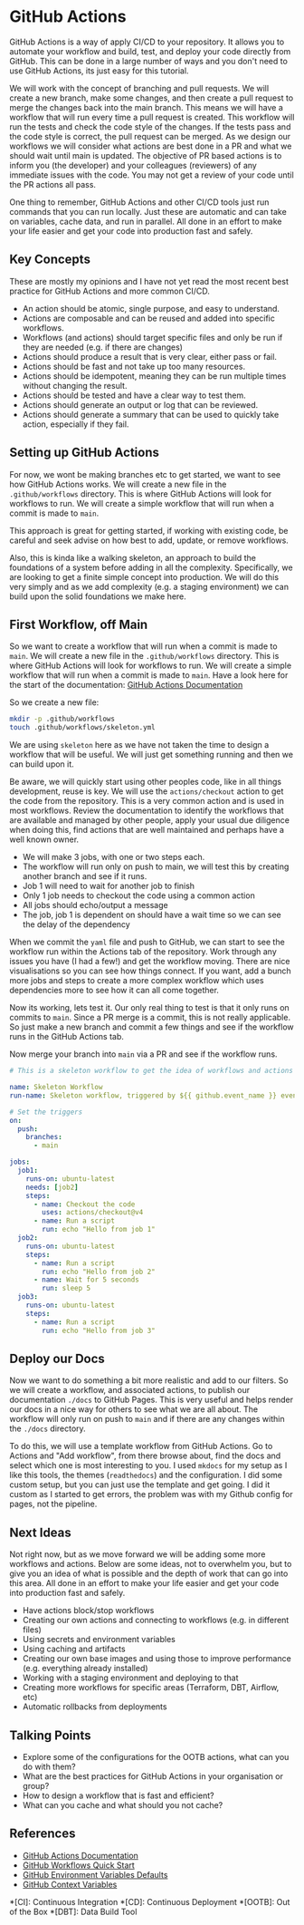 # GitHub Actions

GitHub Actions is a way of apply CI/CD to your repository. It allows you to automate your workflow and build, test, and deploy your code directly from GitHub. This can be done in a large number of ways and you don't need to use GitHub Actions, its just easy for this tutorial.

We will work with the concept of branching and pull requests. We will create a new branch, make some changes, and then create a pull request to merge the changes back into the main branch. This means we will have a workflow that will run every time a pull request is created. This workflow will run the tests and check the code style of the changes. If the tests pass and the code style is correct, the pull request can be merged. As we design our workflows we will consider what actions are best done in a PR and what we should wait until main is updated. The objective of PR based actions is to inform you (the developer) and your colleagues (reviewers) of any immediate issues with the code. You may not get a review of your code until the PR actions all pass.

One thing to remember, GitHub Actions and other CI/CD tools just run commands that you can run locally. Just these are automatic and can take on variables, cache data, and run in parallel. All done in an effort to make your life easier and get your code into production fast and safely.

## Key Concepts

These are mostly my opinions and I have not yet read the most recent best practice for GitHub Actions and more common CI/CD.

* An action should be atomic, single purpose, and easy to understand.
* Actions are composable and can be reused and added into specific workflows.
* Workflows (and actions) should target specific files and only be run if they are needed (e.g. if there are changes)
* Actions should produce a result that is very clear, either pass or fail.
* Actions should be fast and not take up too many resources.
* Actions should be idempotent, meaning they can be run multiple times without changing the result.
* Actions should be tested and have a clear way to test them.
* Actions should generate an output or log that can be reviewed.
* Actions should generate a summary that can be used to quickly take action, especially if they fail.

## Setting up GitHub Actions

For now, we wont be making branches etc to get started, we want to see how GitHub Actions works. We will create a new file in the `.github/workflows` directory. This is where GitHub Actions will look for workflows to run. We will create a simple workflow that will run when a commit is made to `main`.

This approach is great for getting started, if working with existing code, be careful and seek advise on how best to add, update, or remove workflows.

Also, this is kinda like a walking skeleton, an approach to build the foundations of a system before adding in all the complexity. Specifically, we are looking to get a finite simple concept into production. We will do this very simply and as we add complexity (e.g. a staging environment) we can build upon the solid foundations we make here.

## First Workflow, off Main

So we want to create a workflow that will run when a commit is made to `main`. We will create a new file in the `.github/workflows` directory. This is where GitHub Actions will look for workflows to run. We will create a simple workflow that will run when a commit is made to `main`. Have a look here for the start of the documentation: [GitHub Actions Documentation](https://docs.github.com/en/actions)

So we create a new file:

```bash
mkdir -p .github/workflows
touch .github/workflows/skeleton.yml
```

We are using `skeleton` here as we have not taken the time to design a workflow that will be useful. We will just get something running and then we can build upon it.

Be aware, we will quickly start using other peoples code, like in all things development, reuse is key. We will use the `actions/checkout` action to get the code from the repository. This is a very common action and is used in most workflows. Review the documentation to identify the workflows that are available and managed by other people, apply your usual due diligence when doing this, find actions that are well maintained and perhaps have a well known owner.

* We will make 3 jobs, with one or two steps each.
* The workflow will run only on push to main, we will test this by creating another branch and see if it runs.
* Job 1 will need to wait for another job to finish
* Only 1 job needs to checkout the code using a common action
* All jobs should echo/output a message
* The job, job 1 is dependent on should have a wait time so we can see the delay of the dependency

When we commit the `yaml` file and push to GitHub, we can start to see the workflow run within the Actions tab of the repository. Work through any issues you have (I had a few!) and get the workflow moving. There are nice visualisations so you can see how things connect. If you want, add a bunch more jobs and steps to create a more complex workflow which uses dependencies more to see how it can all come together.

Now its working, lets test it. Our only real thing to test is that it only runs on commits to `main`. Since a PR merge is a commit, this is not really applicable. So just make a new branch and commit a few things and see if the workflow runs in the GitHub Actions tab.

Now merge your branch into `main` via a PR and see if the workflow runs.

```yaml
# This is a skeleton workflow to get the idea of workflows and actions

name: Skeleton Workflow
run-name: Skeleton workflow, triggered by ${{ github.event_name }} event by ${{ github.actor }}.

# Set the triggers
on:
  push:
    branches:
      - main

jobs:
  job1:
    runs-on: ubuntu-latest
    needs: [job2]
    steps:
      - name: Checkout the code
        uses: actions/checkout@v4
      - name: Run a script
        run: echo "Hello from job 1"
  job2:
    runs-on: ubuntu-latest
    steps:
      - name: Run a script
        run: echo "Hello from job 2"
      - name: Wait for 5 seconds
        run: sleep 5
  job3:
    runs-on: ubuntu-latest
    steps:
      - name: Run a script
        run: echo "Hello from job 3"

```

## Deploy our Docs

Now we want to do something a bit more realistic and add to our filters. So we will create a workflow, and associated actions, to publish our documentation `./docs` to GitHub Pages. This is very useful and helps render our docs in a nice way for others to see what we are all about. The workflow will only run on push to `main` and if there are any changes within the `./docs` directory.

To do this, we will use a template workflow from GitHub Actions. Go to Actions and "Add workflow", from there browse about, find the docs and select which one is most interesting to you. I used `mkdocs` for my setup as I like this tools, the themes (`readthedocs`) and the configuration. I did some custom setup, but you can just use the template and get going. I did it custom as I started to get errors, the problem was with my Github config for pages, not the pipeline.

## Next Ideas

Not right now, but as we move forward we will be adding some more workflows and actions. Below are some ideas, not to overwhelm you, but to give you an idea of what is possible and the depth of work that can go into this area. All done in an effort to make your life easier and get your code into production fast and safely.

* Have actions block/stop workflows
* Creating our own actions and connecting to workflows (e.g. in different files)
* Using secrets and environment variables
* Using caching and artifacts
* Creating our own base images and using those to improve performance (e.g. everything already installed)
* Working with a staging environment and deploying to that
* Creating more workflows for specific areas (Terraform, DBT, Airflow, etc)
* Automatic rollbacks from deployments

## Talking Points

* Explore some of the configurations for the OOTB actions, what can you do with them?
* What are the best practices for GitHub Actions in your organisation or group?
* How to design a workflow that is fast and efficient?
* What can you cache and what should you not cache?

## References

* [GitHub Actions Documentation](https://docs.github.com/en/actions)
* [GitHub Workflows Quick Start](https://docs.github.com/en/actions/quickstart)
* [GitHub Environment Variables Defaults](https://docs.github.com/en/actions/writing-workflows/choosing-what-your-workflow-does/store-information-in-variables#default-environment-variables)
* [GitHub Context Variables](https://docs.github.com/en/actions/writing-workflows/choosing-what-your-workflow-does/accessing-contextual-information-about-workflow-runs)

<!-- Abbr -->

*[CI]: Continuous Integration
*[CD]: Continuous Deployment
*[OOTB]: Out of the Box
*[DBT]: Data Build Tool
